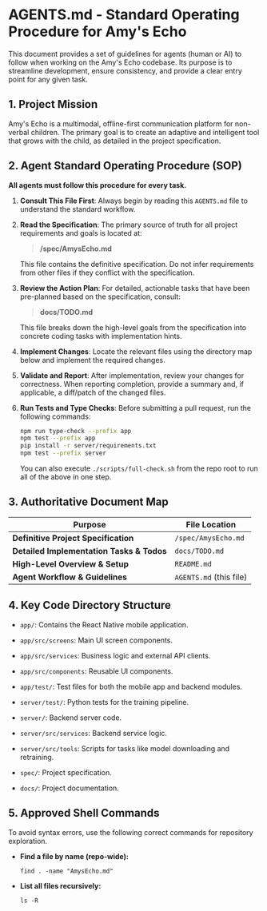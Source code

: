 # AGENTS.md - Standard Operating Procedure for Amy's Echo

This document provides a set of guidelines for agents (human or AI) to follow when working on the Amy's Echo codebase. Its purpose is to streamline development, ensure consistency, and provide a clear entry point for any given task.

## 1. Project Mission

Amy's Echo is a multimodal, offline-first communication platform for non-verbal children. The primary goal is to create an adaptive and intelligent tool that grows with the child, as detailed in the project specification.

## 2. Agent Standard Operating Procedure (SOP)

**All agents must follow this procedure for every task.**

1.  **Consult This File First**: Always begin by reading this `AGENTS.md` file to understand the standard workflow.
2.  **Read the Specification**: The primary source of truth for all project requirements and goals is located at:
    > **/spec/AmysEcho.md**

    This file contains the definitive specification. Do not infer requirements from other files if they conflict with the specification.
3.  **Review the Action Plan**: For detailed, actionable tasks that have been pre-planned based on the specification, consult:
    > **docs/TODO.md**

    This file breaks down the high-level goals from the specification into concrete coding tasks with implementation hints.
4.  **Implement Changes**: Locate the relevant files using the directory map below and implement the required changes.
5.  **Validate and Report**: After implementation, review your changes for correctness. When reporting completion, provide a summary and, if applicable, a diff/patch of the changed files.

6.  **Run Tests and Type Checks**: Before submitting a pull request, run the following commands:
    ```bash
    npm run type-check --prefix app
    npm test --prefix app
    pip install -r server/requirements.txt
    npm test --prefix server
    ```
    You can also execute `./scripts/full-check.sh` from the repo root to run all of the above in one step.

## 3. Authoritative Document Map

| Purpose                                   | File Location         |
| ----------------------------------------- | --------------------- |
| **Definitive Project Specification** | `/spec/AmysEcho.md`   |
| **Detailed Implementation Tasks & Todos** | `docs/TODO.md`        |
| **High-Level Overview & Setup** | `README.md`           |
| **Agent Workflow & Guidelines** | `AGENTS.md` (this file) |

## 4. Key Code Directory Structure

-   `app/`: Contains the React Native mobile application.
-   `app/src/screens`: Main UI screen components.
-   `app/src/services`: Business logic and external API clients.
-   `app/src/components`: Reusable UI components.
-   `app/test/`: Test files for both the mobile app and backend modules.

-   `server/test/`: Python tests for the training pipeline.

-   `server/`: Backend server code.
-   `server/src/services`: Backend service logic.
-   `server/src/tools`: Scripts for tasks like model downloading and retraining.

-   `spec/`: Project specification.
-   `docs/`: Project documentation.

## 5. Approved Shell Commands

To avoid syntax errors, use the following correct commands for repository exploration.

* **Find a file by name (repo-wide):**
    ```shell
    find . -name "AmysEcho.md"
    ```
* **List all files recursively:**
    ```shell
    ls -R
    ```

